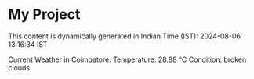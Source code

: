 # My Project

This content is dynamically generated in Indian Time (IST): 2024-08-06 13:16:34 IST


Current Weather in Coimbatore:
Temperature: 28.88 °C
Condition: broken clouds
